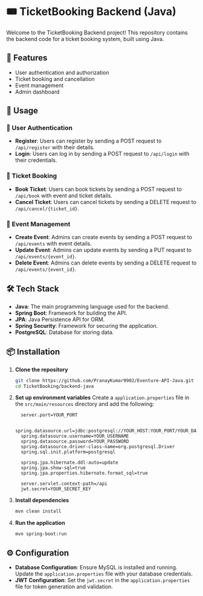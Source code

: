 # 🎟️ TicketBooking Backend (Java)

Welcome to the TicketBooking Backend project! This repository contains the backend code for a ticket booking system, built using Java.

## 🚀 Features

- User authentication and authorization
- Ticket booking and cancellation
- Event management
- Admin dashboard

## 📖 Usage

### 🔐 User Authentication

- **Register**: Users can register by sending a POST request to `/api/register` with their details.
- **Login**: Users can log in by sending a POST request to `/api/login` with their credentials.

### 🎫 Ticket Booking

- **Book Ticket**: Users can book tickets by sending a POST request to `/api/book` with event and ticket details.
- **Cancel Ticket**: Users can cancel tickets by sending a DELETE request to `/api/cancel/{ticket_id}`.

### 📅 Event Management

- **Create Event**: Admins can create events by sending a POST request to `/api/events` with event details.
- **Update Event**: Admins can update events by sending a PUT request to `/api/events/{event_id}`.
- **Delete Event**: Admins can delete events by sending a DELETE request to `/api/events/{event_id}`.

## 🛠️ Tech Stack

- **Java**: The main programming language used for the backend.
- **Spring Boot**: Framework for building the API.
- **JPA**: Java Persistence API for ORM.
- **Spring Security**: Framework for securing the application.
- **PostgreSQL**: Database for storing data.

## 📦 Installation

1. **Clone the repository**
    ```sh
    git clone https://github.com/PranayKumar9902/Eventure-API-Java.git
    cd TicketBooking/backend-java
    ```

2. **Set up environment variables**
    Create a `application.properties` file in the `src/main/resources` directory and add the following:
    ```properties
      server.port=YOUR_PORT

      spring.datasource.url=jdbc:postgresql://YOUR_HOST:YOUR_PORT/YOUR_DATABASE
      spring.datasource.username=YOUR_USERNAME
      spring.datasource.password=YOUR_PASSWORD
      spring.datasource.driver-class-name=org.postgresql.Driver
      spring.sql.init.platform=postgresql
     
      spring.jpa.hibernate.ddl-auto=update  
      spring.jpa.show-sql=true
      spring.jpa.properties.hibernate.format_sql=true
     
      server.servlet.context-path=/api
      jwt.secret=YOUR_SECRET_KEY

    ```

3. **Install dependencies**
    ```sh
    mvn clean install
    ```

4. **Run the application**
    ```sh
    mvn spring-boot:run
    ```

## ⚙️ Configuration

- **Database Configuration**: Ensure MySQL is installed and running. Update the `application.properties` file with your database credentials.
- **JWT Configuration**: Set the `jwt.secret` in the `application.properties` file for token generation and validation.
